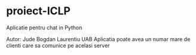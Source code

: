 # proiect-ICLP
Aplicatie pentru chat in Python

Autor: Jude Bogdan Laurentiu UAB
Aplicatia poate avea un numar mare de clienti care sa comunice pe acelasi server